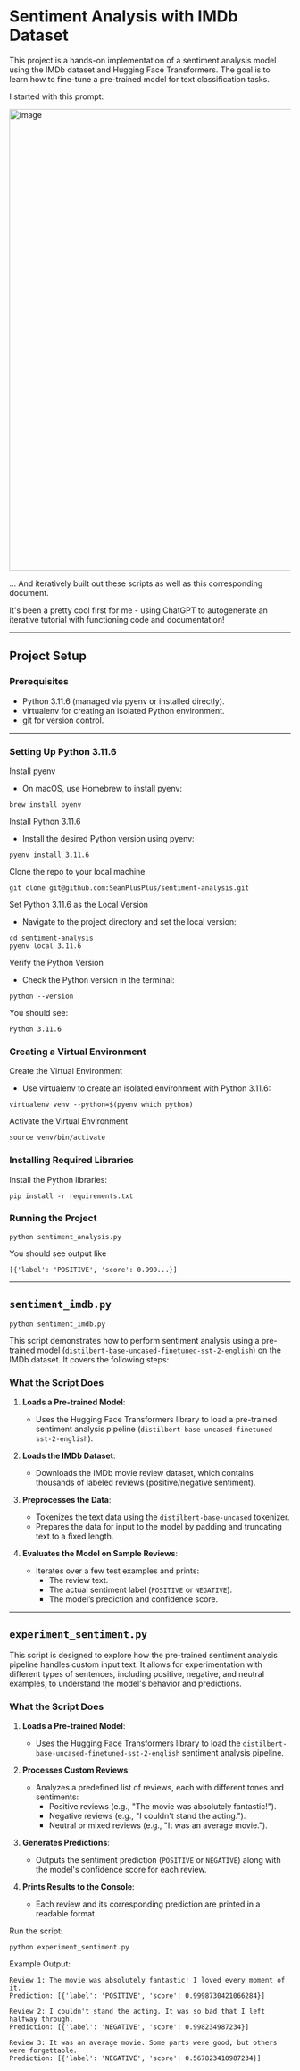 # Sentiment Analysis with IMDb Dataset

This project is a hands-on implementation of a sentiment analysis model using the IMDb dataset and Hugging Face Transformers. The goal is to learn how to fine-tune a pre-trained model for text classification tasks.

I started with this prompt:

<img width="827" alt="image" src="https://github.com/user-attachments/assets/36b6b209-fc83-40ef-8d96-e01f4ad609fb">

... And iteratively built out these scripts as well as this corresponding document. 

It's been a pretty cool first for me - using ChatGPT to autogenerate an iterative tutorial with functioning code and documentation!

---

## Project Setup

### Prerequisites

- Python 3.11.6 (managed via pyenv or installed directly).
- virtualenv for creating an isolated Python environment.
- git for version control.

---

### Setting Up Python 3.11.6

Install pyenv
- On macOS, use Homebrew to install pyenv:

```
brew install pyenv
```

Install Python 3.11.6
- Install the desired Python version using pyenv:

```
pyenv install 3.11.6
```

Clone the repo to your local machine

```
git clone git@github.com:SeanPlusPlus/sentiment-analysis.git
```

Set Python 3.11.6 as the Local Version
 - Navigate to the project directory and set the local version:

```
cd sentiment-analysis
pyenv local 3.11.6
```

Verify the Python Version
- Check the Python version in the terminal:

```
python --version
```

You should see:

```
Python 3.11.6
```

### Creating a Virtual Environment

Create the Virtual Environment
- Use virtualenv to create an isolated environment with Python 3.11.6:

```
virtualenv venv --python=$(pyenv which python)
```

Activate the Virtual Environment

```
source venv/bin/activate
```

### Installing Required Libraries

Install the Python libraries:

```
pip install -r requirements.txt
```

### Running the Project

```
python sentiment_analysis.py
```

You should see output like

```
[{'label': 'POSITIVE', 'score': 0.999...}]
```

---

## `sentiment_imdb.py`

```
python sentiment_imdb.py
```

This script demonstrates how to perform sentiment analysis using a pre-trained model (`distilbert-base-uncased-finetuned-sst-2-english`) on the IMDb dataset. It covers the following steps:

### **What the Script Does**

1. **Loads a Pre-trained Model**:
   - Uses the Hugging Face Transformers library to load a pre-trained sentiment analysis pipeline (`distilbert-base-uncased-finetuned-sst-2-english`).

2. **Loads the IMDb Dataset**:
   - Downloads the IMDb movie review dataset, which contains thousands of labeled reviews (positive/negative sentiment).

3. **Preprocesses the Data**:
   - Tokenizes the text data using the `distilbert-base-uncased` tokenizer.
   - Prepares the data for input to the model by padding and truncating text to a fixed length.

4. **Evaluates the Model on Sample Reviews**:
   - Iterates over a few test examples and prints:
     - The review text.
     - The actual sentiment label (`POSITIVE` or `NEGATIVE`).
     - The model’s prediction and confidence score.

---

## `experiment_sentiment.py`

This script is designed to explore how the pre-trained sentiment analysis pipeline handles custom input text. It allows for experimentation with different types of sentences, including positive, negative, and neutral examples, to understand the model's behavior and predictions.

### **What the Script Does**

1. **Loads a Pre-trained Model**:
   - Uses the Hugging Face Transformers library to load the `distilbert-base-uncased-finetuned-sst-2-english` sentiment analysis pipeline.

2. **Processes Custom Reviews**:
   - Analyzes a predefined list of reviews, each with different tones and sentiments:
     - Positive reviews (e.g., "The movie was absolutely fantastic!").
     - Negative reviews (e.g., "I couldn't stand the acting.").
     - Neutral or mixed reviews (e.g., "It was an average movie.").

3. **Generates Predictions**:
   - Outputs the sentiment prediction (`POSITIVE` or `NEGATIVE`) along with the model's confidence score for each review.

4. **Prints Results to the Console**:
   - Each review and its corresponding prediction are printed in a readable format.

Run the script:

```
python experiment_sentiment.py
```

Example Output:

```
Review 1: The movie was absolutely fantastic! I loved every moment of it.
Prediction: [{'label': 'POSITIVE', 'score': 0.9998730421066284}]

Review 2: I couldn't stand the acting. It was so bad that I left halfway through.
Prediction: [{'label': 'NEGATIVE', 'score': 0.998234987234}]

Review 3: It was an average movie. Some parts were good, but others were forgettable.
Prediction: [{'label': 'NEGATIVE', 'score': 0.567823410987234}]
```
